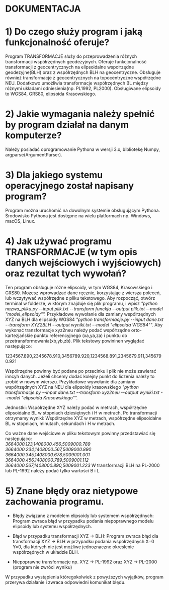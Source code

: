 # DOKUMENTACJA
# 1) Do czego służy program i jaką funkcjonalność oferuje?
Program TRANSFORMACJE służy do przeprowadzenia różnych transformacji współrzędnych geodezyjnych.
Oferuje funkcjonalność transformacji z geocentrycznych na elipsoidalne wspołrzędne geodezyjne(BLH) oraz z współrzędnych BLH na geocentryczne.
Obsługuje również transformacje z geocentrycznych na topocentryczne współrzędne NEU.
Dodatkowo umożliwia transformacje współrzędnych BL między różnymi układami odniesienia(np. PL1992, PL2000).
Obsługiwane elipsoidy to WGS84, GRS80, elipsoida Krasowskiego.
# 2) Jakie wymagania należy spełnić by program działał na danym komputerze?
 Należy posiadać oprogramowanie Pythona w wersji 3.x, bibliotekę Numpy, argparse(ArgumentParser).
# 3) Dla jakiego systemu operacyjnego został napisany program?
Program można uruchomić na dowolnym systemie obslugującym Pythona. 
Środowisko Pythona jest dostępne na wielu platformach np. Windows, 
macOS, Linux.
# 4) Jak używać programu TRANSFORMACJE (w tym opis danych wejściowych i wyjściowych) oraz rezultat tych wywołań?
Ten program obsługuje różne elipsoidy, w tym WGS84, Krasowskiego i GRS80. 
Możesz wprowadzać dane ręcznie, korzystając z wiersza poleceń, lub 
wczytywać współrzędne z pliku tekstowego. Aby rozpocząć, otwórz terminal 
w folderze, w którym znajduje się plik programu, i wpisz 
*"python nazwa_pliku.py --input plik.txt --transform funckja --output plik.txt --model "model_elipsoidy"".*
Przykładowe wywołanie dla zamiany współrzędnych XYZ na BLH dla elipsoidy WGS84
*"python transformacje.py --input dane.txt --transform XYZ2BLH --output wyniki.txt --model "elipsoida WGS84"".*
Aby wykonać transformacje xyz2neu należy podać współrzędne orto-kartezjańskie punktu referencyjnego (xa,ya,za) i punktu do przetransformowania(xb,yb,zb). Plik tekstowy powininen wyglądać następująco: 

1234567.890,2345678.910,3456789.920,1234568.891,2345679.911,3456790.921

Współrzędne powinny być podane po przecinku i plik nie może zawierać inncyh danych. Jeżeli chcemy dodać kolejny punkt do liczenia należy to zrobić w nowym wierszu.
Przykładowe wywołanie dla zamiany współrzędnych XYZ na NEU dla elipsoidy krasowskiego
*"python transformacje.py --input dane.txt --transform xyz2neu --output wyniki.txt --model "elipsoida Krasowskiego"".*


Jednostki: 
Współrzędne XYZ należy podać w metrach,
współrzędne elipsoidalne BL w stopniach dziesiętnych i H w metrach,
Po transformacji otrzymamy wyniki:
Współrzędne XYZ w metrach,
współrzędne elipsoidalne BL w stopniach, minutach, sekundach i H w metrach.

  
   Co ważne dane wejściowe w pliku tekstowym powinny przedstawiać się 
   następująco: \
   *3664000.123,1408000.456,5009000.789* \
   *3664000.234,1408000.567,5009000.890* \
   *3664000.345,1408000.678,5009001.001* \
   *3664000.456,1408000.789,5009001.112* \
   *3664000.567,1408000.890,5009001.223*
   W transformacji BLH na PL-2000 lub PL-1992 należy podać tylko wartości B i L.

# 5) Znane błędy oraz nietypowe zachowania programu.
   - Błędy związane z modelem elipsoidy lub systemem współrzędnych:
     Program zwraca błąd w przypadku podania niepoprawnego modelu elipsoidy 
     lub systemu współrzędnych.

   - Błąd w przypadku transformacji XYZ -> BLH:
     Program zwraca błąd dla transformacji XYZ -> BLH w przypadku podania 
     współrzędnych X=0 Y=0, dla których nie jest możliwe jednoznaczne 
     określenie współrzędnych w układzie BLH.

   - Niepoprawne transformacje np. XYZ -> PL-1992 oraz XYZ -> PL-2000 (program nie zwróci wyniku)
  

W przypadku wystąpienia któregokolwiek z powyższych wyjątków, program przerywa działanie i zwraca odpowiedni komunikat błędu.







   
